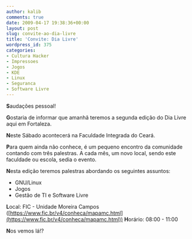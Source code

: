 ```yaml
---
author: kalib
comments: true
date: 2009-04-17 19:38:36+00:00
layout: post
slug: convite-ao-dia-livre
title: 'Convite: Dia Livre'
wordpress_id: 375
categories:
- Cultura Hacker
- Impressoes
- Jogos
- KDE
- Linux
- Seguranca
- Software Livre
---
```


**S**audações pessoal!

**G**ostaria de informar que amanhã teremos a segunda edição do Dia Livre aqui em Fortaleza.

**N**este Sábado acontecerá na Faculdade Integrada do Ceará.

**P**ara quem ainda não conhece, é um pequeno encontro da comunidade contando com três palestras. A cada mês, um novo local, sendo este faculdade ou escola, sedia o evento.

**N**esta edição teremos palestras abordando os seguintes assuntos:
* GNU/Linux
* Jogos
* Gestão de TI e Software Livre

**L**ocal: FIC - Unidade Moreira Campos ([https://www.fic.br/v4/conheca/mapamc.html](https://www.fic.br/v4/conheca/mapamc.html))
**H**orário: 08:00 - 11:00

**N**os vemos lá!?